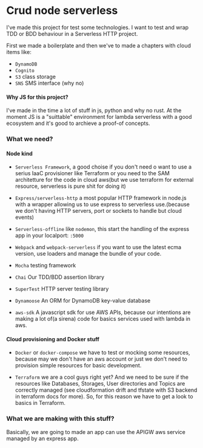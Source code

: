 # Crud node serverless

I've made this project for test some technologies. 
I want to test and wrap TDD or BDD behaviour in a Serverless HTTP project.

First we made a boilerplate and then we've to made a chapters with cloud items like:
 - `DynamoDB`
 - `Cognito`
 - `S3` class storage
 - `SNS` SMS interface (why no)


#### Why JS for this project?
I've made in the time a lot of stuff in js, python and why no rust. 
At the moment JS is a "suittable" environment for lambda serverless with a good 
ecosystem and it's good to archieve a proof-of concepts.

### What we need?

#### Node kind

* `Serverless Framework`, a good choise if you don't need o want to use a serius IaaC provisioner like Terraform or you need to the SAM architetture for the code in cloud aws(but we use terraform for external resource, serverless is pure shit for doing it)

* `Express/serverless-http` a most popular HTTP framework in node.js with a wrapper allowing us to use express to serverless use.(because we don't having HTTP servers, port or sockets to handle but cloud events)

* `Serverless-offline` like `nodemon`, this start the handling of the express app in your localport: `:5000`

* `Webpack` and `webpack-serverless` if you want to use the latest ecma version, use loaders and manage the bundle of your code.

* `Mocha` testing framework

* `Chai` Our TDD/BDD assertion library

* `SuperTest` HTTP server testing library 

* `Dynamoose` An ORM for DynamoDB key-value database

* `aws-sdk` A javascript sdk for use AWS APIs, because our intentions are making a lot of(a sirena) code for basics services used with lambda in aws.

#### Cloud provisioning and Docker stuff

* `Docker` or `docker-compose` we have to test or mocking some resources, because may we don't have an aws account or just we don't need to provision simple resources for basic development.

* `Terraform` we are a cool guys right yet? And we need to be sure if the resources like Databases, Storages, User directories and Topics are correctly managed (see cloudformation drift and tfstate with S3 backend in terraform docs for more). So, for this reason we have to get a look to basics in Terraform.

### What we are making with this stuff?

Basically, we are going to made an app can use the APIGW aws service managed by 
an express app.
 


